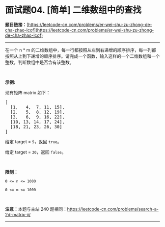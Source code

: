 # 面试题04. [简单] 二维数组中的查找

**题目链接：**[https://leetcode-cn.com/problems/er-wei-shu-zu-zhong-de-cha-zhao-lcof](https://leetcode-cn.com/problems/er-wei-shu-zu-zhong-de-cha-zhao-lcof)

---

<div class="content__1Y2H">
 <div class="notranslate">
  <p>在一个 n * m 的二维数组中，每一行都按照从左到右递增的顺序排序，每一列都按照从上到下递增的顺序排序。请完成一个函数，输入这样的一个二维数组和一个整数，判断数组中是否含有该整数。</p> 
  <p>&nbsp;</p> 
  <p><strong>示例:</strong></p> 
  <p>现有矩阵 matrix 如下：</p> 
  <pre class="language-text">[
  [1,   4,  7, 11, 15],
  [2,   5,  8, 12, 19],
  [3,   6,  9, 16, 22],
  [10, 13, 14, 17, 24],
  [18, 21, 23, 26, 30]
]
</pre> 
  <p>给定 target&nbsp;=&nbsp;<code>5</code>，返回&nbsp;<code>true</code>。</p> 
  <p>给定&nbsp;target&nbsp;=&nbsp;<code>20</code>，返回&nbsp;<code>false</code>。</p> 
  <p>&nbsp;</p> 
  <p><strong>限制：</strong></p> 
  <p><code>0 &lt;= n &lt;= 1000</code></p> 
  <p><code>0 &lt;= m &lt;= 1000</code></p> 
  <p>&nbsp;</p> 
  <p><strong>注意：</strong>本题与主站 240 题相同：<a href="https://leetcode-cn.com/problems/search-a-2d-matrix-ii/">https://leetcode-cn.com/problems/search-a-2d-matrix-ii/</a></p> 
 </div>
</div>

---

```

```